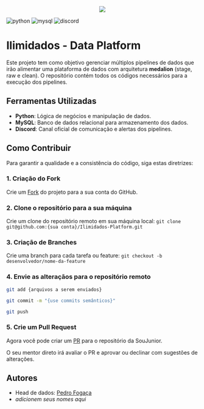 [MYSQL_BADGE]:https://img.shields.io/badge/MySQL-005C84?style=for-the-badge&logo=mysql&logoColor=white
[PYTHON_BADGE]:https://img.shields.io/badge/Python-FFD43B?style=for-the-badge&logo=python&logoColor=blue
[DISCORD_BADGE]:https://img.shields.io/badge/Discord-5865F2?style=for-the-badge&logo=discord&logoColor=white

<p align="center">
  <img  src="https://user-images.githubusercontent.com/98126579/197552268-8e7a4aea-5790-4cfb-b649-141c08037e32.jpg">
</p>

![python][PYTHON_BADGE]
![mysql][MYSQL_BADGE]
![discord][DISCORD_BADGE]

# Ilimidados - Data Platform

Este projeto tem como objetivo gerenciar múltiplos pipelines de dados que irão alimentar uma plataforma de dados com arquitetura **medalion** (stage, raw e clean). O repositório contém todos os códigos necessários para a execução dos pipelines.


## Ferramentas Utilizadas

- **Python**: Lógica de negócios e manipulação de dados.
- **MySQL**: Banco de dados relacional para armazenamento dos dados.
- **Discord**: Canal oficial de comunicação e alertas dos pipelines.

## Como Contribuir

Para garantir a qualidade e a consistência do código, siga estas diretrizes:

### 1. Criação do Fork

Crie um [Fork](https://docs.github.com/pt/pull-requests/collaborating-with-pull-requests/working-with-forks/fork-a-repo) do projeto para a sua conta do GitHub.

### 2. Clone o repositório para a sua máquina

Crie um clone do repositório remoto em sua máquina local:
`git clone git@github.com:{sua conta}/Ilimidados-Platform.git`

### 3. Criação de Branches

Crie uma branch para cada tarefa ou feature:
`git checkout -b desenvolvedor/nome-da-feature`

### 4. Envie as alteraçãos para o repositório remoto

```bash
git add {arquivos a serem enviados}

git commit -m "{use commits semânticos}"

git push
```

### 5. Crie um Pull Request

Agora você pode criar um [PR](https://docs.github.com/pt/pull-requests/collaborating-with-pull-requests/proposing-changes-to-your-work-with-pull-requests/creating-a-pull-request) para o repositório da SouJunior.

O seu mentor direto irá avaliar o PR e aprovar ou declinar com sugestões de alterações.

## Autores

- Head de dados: [Pedro Fogaça](https://www.linkedin.com/in/pedrohfogacas/)
- *adicionem seus nomes aqui*